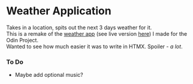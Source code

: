 # Weather Application

Takes in a location, spits out the next 3 days weather for it. <br>
This is a remake of the <a href="https://github.com/Vebriclya/odin-weather-app">weather app</a> (see live version <a href="https://vebriclya.github.io/odin-weather-app/">here</a>) I made for the Odin Project. <br>
Wanted to see how much easier it was to write in HTMX. Spoiler - _a lot_.

### To Do

- Maybe add optional music?

